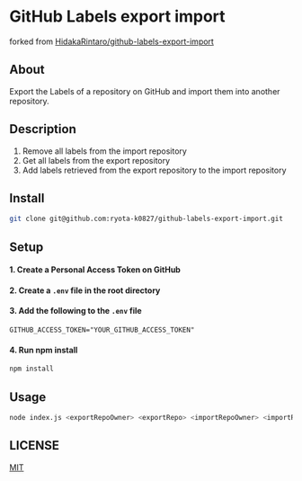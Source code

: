 # GitHub Labels export import
forked from [HidakaRintaro/github-labels-export-import](https://github.com/HidakaRintaro/github-labels-export-import)

## About
Export the Labels of a repository on GitHub and import them into another repository.

## Description
1. Remove all labels from the import repository
2. Get all labels from the export repository
3. Add labels retrieved from the export repository to the import repository

##  Install
```bash
git clone git@github.com:ryota-k0827/github-labels-export-import.git
```

## Setup
#### 1. Create a Personal Access Token on GitHub
#### 2. Create a `.env` file in the root directory
#### 3. Add the following to the `.env` file
```env
GITHUB_ACCESS_TOKEN="YOUR_GITHUB_ACCESS_TOKEN"
```
#### 4. Run npm install
```bash
npm install
```

## Usage
```bash
node index.js <exportRepoOwner> <exportRepo> <importRepoOwner> <importRepo>
```

## LICENSE
[MIT](LICENSE)
